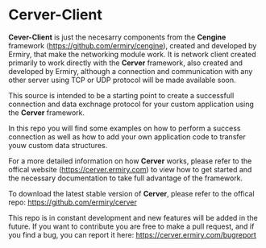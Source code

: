 # Cerver-Client

**Cever-Client** is just the necesarry components from the **Cengine** framework (https://github.com/ermiry/cengine), created and developed by Ermiry, that make the networking module work. It is network client created primarily to work directly with the **Cerver** framework, also created and developed by Ermiry, although a connection and communication with any other server using TCP or UDP protocol will be made available soon.

This source is intended to be a starting point to create a successfull connection and data exchnage protocol for your custom application using the **Cerver** framework.

In this repo you will find some examples on how to perform a success connection as well as how to add your own application code to transfer youw custom data structures.

For a more detailed information on how **Cerver** works, please refer to the offical website (https://cerver.ermiry.com) to view how to get started and the necessary documentation to take full advantage of the framework. 

To download the latest stable version of **Cerver**, please refer to the offical repo: https://github.com/ermiry/cerver

This repo is in constant development and new features will be added in the future. If you want to contribute you are free to make a pull request, and if you find a bug, you can report it here: https://cerver.ermiry.com/bugreport